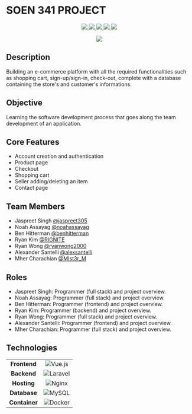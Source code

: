 # SOEN 341 PROJECT

<p align="center">
    <a href="https://github.com/jaspreet305/jeff_bezos_startup-soen341project2022" alt="Branches">
        <img src="https://badgen.net/github/branches/jaspreet305/jeff_bezos_startup-soen341project2022/" />
    </a>
    <a href="https://github.com/jaspreet305/jeff_bezos_startup-soen341project2022/issues" alt="Open Issues">
        <img src="https://img.shields.io/github/issues/jaspreet305/jeff_bezos_startup-soen341project2022" />
    </a>
    <a href="https://github.com/jaspreet305/jeff_bezos_startup-soen341project2022/issues?q=is%3Aissue+is%3Aclosed" alt="Closed Issues">
        <img src="https://img.shields.io/github/issues-closed/jaspreet305/jeff_bezos_startup-soen341project2022" />
    </a>
    <a href="https://github.com/jaspreet305/jeff_bezos_startup-soen341project2022/pulls?q=is%3Aopen+is%3Apr" alt="Open PRs">
        <img src="https://img.shields.io/github/issues-pr/jaspreet305/jeff_bezos_startup-soen341project2022" />
    </a>
    <a href="https://github.com/jaspreet305/jeff_bezos_startup-soen341project2022/pulls?q=is%3Apr+is%3Aclosed" alt="Closed PRs">
        <img src="https://img.shields.io/github/issues-pr-closed/jaspreet305/jeff_bezos_startup-soen341project2022" />
    </a>
</p>
<p align="center">
    <a href="https://github.com/jaspreet305/jeff_bezos_startup-soen341project2022/graphs/contributors" alt="Contributors">
            <img src="https://img.shields.io/github/contributors/jaspreet305/jeff_bezos_startup-soen341project2022" />
    </a>
</p>

## Description
Building an e-commerce platform with all the required functionalities such as shopping cart, sign-up/sign-in, check-out, complete with a database containing the store's and customer's informations.

## Objective

Learning the software development process that goes along the team development of an application.

## Core Features 

- Account creation and authentication 
- Product page
- Checkout 
- Shopping cart
- Seller adding/deleting an item
- Contact page

## Team Members 

- Jaspreet Singh [@jaspreet305](https://github.com/jaspreet305)
- Noah Assayag [@noahassayag](https://github.com/noahassayag)
- Ben Hitterman [@benhitterman](https://github.com/benhitterman)
- Ryan Kim [@RIGNITE](https://github.com/RIGNITE)
- Ryan Wong [@ryanwong2000](https://github.com/ryanwong2000)
- Alexander Santelli [@alexsantelli](https://github.com/alexsantelli)
- Mher Charachian [@MIst3r_M](https://github.com/MIst3rM)

## Roles 

- Jaspreet Singh: Programmer (full stack) and project overview.
- Noah Assayag: Programmer (full stack) and project overview.
- Ben Hitterman: Programmer (frontend) and project overview.
- Ryan Kim: Programmer (backend) and project overview.
- Ryan Wong: Programmer (full stack) and project overview.
- Alexander Santelli: Programmer (frontend) and project overview.
- Mher Charachian: Programmer (full stack) and project overview.

## Technologies

|               |                                                                                                                   |
| :-----------: | :---------------------------------------------------------------------------------------------------------------: |
| **Frontend**  | ![Vue.js](https://img.shields.io/badge/vuejs-%2335495e.svg?style=for-the-badge&logo=vuedotjs&logoColor=%234FC08D) |
|  **Backend**  |  ![Laravel](https://img.shields.io/badge/laravel-%23FF2D20.svg?style=for-the-badge&logo=laravel&logoColor=white)  |
|  **Hosting**  |     ![Nginx](https://img.shields.io/badge/nginx-%23009639.svg?style=for-the-badge&logo=nginx&logoColor=white)     |
| **Database**  |      ![MySQL](https://img.shields.io/badge/mysql-%2300f.svg?style=for-the-badge&logo=mysql&logoColor=white)       |
| **Container** |   ![Docker](https://img.shields.io/badge/docker-%230db7ed.svg?style=for-the-badge&logo=docker&logoColor=white)    |



